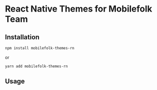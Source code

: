# React Native Themes for Mobilefolk Team 

## Installation

```bash
npm install mobilefolk-themes-rn
```
or
```bash
yarn add mobilefolk-themes-rn
```

## Usage

